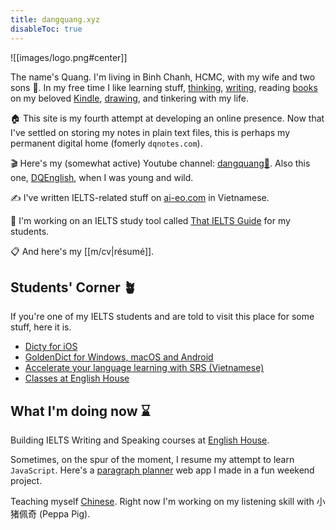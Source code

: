 ```yaml
---
title: dangquang.xyz
disableToc: true
---
```


![[images/logo.png#center]]

The name's Quang. I'm living in Binh Chanh, HCMC, with my wife and two sons 👶. In my free time I like learning stuff, [thinking](tags/thoughts), [writing](/tags), reading [books](p/highlights) on my beloved [Kindle](t/kindle), [drawing](m/drawing), and tinkering with my life.

🏠 This site is my fourth attempt at developing an online presence. Now that I've settled on storing my notes in plain text files, this is perhaps my permanent digital home (fomerly `dqnotes.com`).

🎬 Here's my (somewhat active) Youtube channel: [dangquang🌱](https://www.youtube.com/channel/UCwHp8yAjMRmiPY9wnnW2GQQ). Also this one, [DQEnglish](https://www.youtube.com/user/SuperEnglishbird), when I was young and wild.

✍️ I've written IELTS-related stuff on [ai-eo.com](https://ai-eo.com) in Vietnamese.

🔨 I'm working on an IELTS study tool called [That IELTS Guide](https://thatieltsguide.com) for my students.

📋 And here's my [[m/cv|résumé]].

## Students' Corner 🪴

If you're one of my IELTS students and are told to visit this place for some stuff, here it is.

- [Dicty for iOS](p/dicty.md)
- [GoldenDict for Windows, macOS and Android](p/goldendict.md)
- [Accelerate your language learning with SRS (Vietnamese)](p/srs.md)
- [Classes at English House](eh.md)

## What I'm doing now ⌛️

Building IELTS Writing and Speaking courses at [English House](https://ehc.edu.vn/).

Sometimes, on the spur of the moment, I resume my attempt to learn `JavaScript`. Here's a [paragraph planner](https://planner.thatieltsguide.com) web app I made in a fun weekend project.

Teaching myself [Chinese](/c/learnchinese). Right now I'm working on my listening skill with 小猪佩奇 (Peppa Pig).
